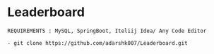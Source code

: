 # Leaderboard

```
REQUIREMENTS : MySQL, SpringBoot, Iteliij Idea/ Any Code Editor

- git clone https://github.com/adarshk007/Leaderboard.git
```
